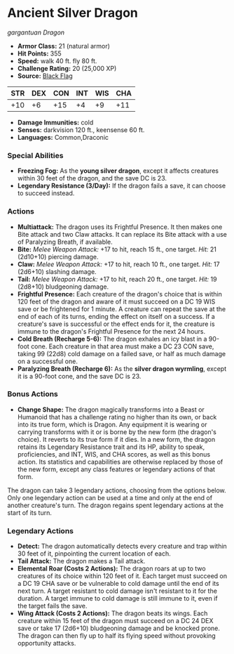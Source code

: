 # Ancient Silver Dragon

*gargantuan* *Dragon*

- **Armor Class:** 21 (natural armor)
- **Hit Points:** 355 
- **Speed:** walk 40 ft. fly 80 ft.
- **Challenge Rating:** 20 (25,000 XP)
- **Source:** [Black Flag](https://koboldpress.com/kpstore/product/tovrpg-pg-mv/)

| STR | DEX | CON | INT | WIS | CHA |
| --- | --- | --- | --- | --- | --- |
| +10 | +6 | +15 | +4 | +9 | +11 |

- **Damage Immunities:** cold
- **Senses:** darkvision 120 ft., keensense 60 ft.
- **Languages:** Common,Draconic

### Special Abilities

- **Freezing Fog:** As the **young silver dragon**, except it affects creatures within 30 feet of the dragon, and the save DC is 23.
- **Legendary Resistance (3/Day):** If the dragon fails a save, it can choose to succeed instead.

### Actions

- **Multiattack:** The dragon uses its Frightful Presence. It then makes one Bite attack and two Claw attacks. It can replace its Bite attack with a use of Paralyzing Breath, if available.
- **Bite:** _Melee Weapon Attack:_ +17 to hit, reach 15 ft., one target. _Hit:_ 21 (2d10+10) piercing damage.
- **Claw:** _Melee Weapon Attack:_ +17 to hit, reach 10 ft., one target. _Hit:_ 17 (2d6+10) slashing damage.
- **Tail:** _Melee Weapon Attack:_ +17 to hit, reach 20 ft., one target. _Hit:_ 19 (2d8+10) bludgeoning damage.
- **Frightful Presence:** Each creature of the dragon's choice that is within 120 feet of the dragon and aware of it must succeed on a DC 19 WIS save or be frightened for 1 minute. A creature can repeat the save at the end of each of its turns, ending the effect on itself on a success. If a creature's save is successful or the effect ends for it, the creature is immune to the dragon's Frightful Presence for the next 24 hours.
- **Cold Breath (Recharge 5-6):** The dragon exhales an icy blast in a 90-foot cone. Each creature in that area must make a DC 23 CON save, taking 99 (22d8) cold damage on a failed save, or half as much damage on a successful one.
- **Paralyzing Breath (Recharge 6):** As the **silver dragon wyrmling**, except it is a 90-foot cone, and the save DC is 23.

### Bonus Actions

- **Change Shape:** The dragon magically transforms into a Beast or Humanoid that has a challenge rating no higher than its own, or back into its true form, which is Dragon. Any equipment it is wearing or carrying transforms with it or is borne by the new form (the dragon's choice). It reverts to its true form if it dies. In a new form, the dragon retains its Legendary Resistance trait and its HP, ability to speak, proficiencies, and INT, WIS, and CHA scores, as well as this bonus action. Its statistics and capabilities are otherwise replaced by those of the new form, except any class features or legendary actions of that form.

The dragon can take 3 legendary actions, choosing from the options below. Only one legendary action can be used at a time and only at the end of another creature's turn. The dragon regains spent legendary actions at the start of its turn.

### Legendary Actions

- **Detect:** The dragon automatically detects every creature and trap within 30 feet of it, pinpointing the current location of each.
- **Tail Attack:** The dragon makes a Tail attack.
- **Elemental Roar (Costs 2 Actions):** The dragon roars at up to two creatures of its choice within 120 feet of it. Each target must succeed on a DC 19 CHA save or be vulnerable to cold damage until the end of its next turn. A target resistant to cold damage isn't resistant to it for the duration. A target immune to cold damage is still immune to it, even if the target fails the save.
- **Wing Attack (Costs 2 Actions):** The dragon beats its wings. Each creature within 15 feet of the dragon must succeed on a DC 24 DEX save or take 17 (2d6+10) bludgeoning damage and be knocked prone. The dragon can then fly up to half its flying speed without provoking opportunity attacks.
